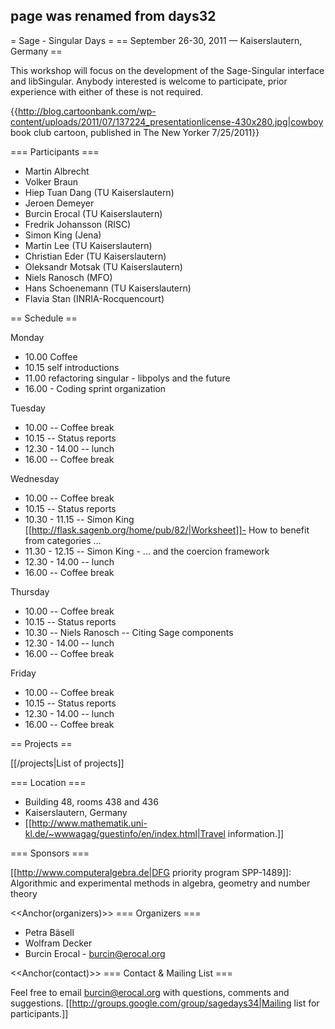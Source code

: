 ## page was renamed from days32
= Sage - Singular Days =
== September 26-30, 2011 — Kaiserslautern, Germany ==

This workshop will focus on the development of the Sage-Singular interface and libSingular. Anybody interested
is welcome to participate, prior experience with either of these is not required.

{{http://blog.cartoonbank.com/wp-content/uploads/2011/07/137224_presentationlicense-430x280.jpg|cowboy book club cartoon, published in The New Yorker 7/25/2011}}

=== Participants ===

 * Martin Albrecht
 * Volker Braun
 * Hiep Tuan Dang (TU Kaiserslautern)
 * Jeroen Demeyer
 * Burcin Erocal (TU Kaiserslautern)
 * Fredrik Johansson (RISC)
 * Simon King (Jena)
 * Martin Lee (TU Kaiserslautern)
 * Christian Eder (TU Kaiserslautern)
 * Oleksandr Motsak (TU Kaiserslautern)
 * Niels Ranosch (MFO)
 * Hans Schoenemann (TU Kaiserslautern)
 * Flavia Stan (INRIA-Rocquencourt)

== Schedule ==

Monday
 * 10.00 Coffee
 * 10.15 self introductions
 * 11.00 refactoring singular - libpolys and the future
 * 16.00 - Coding sprint organization

Tuesday
 * 10.00 -- Coffee break
 * 10.15 -- Status reports
 * 12.30 - 14.00 -- lunch
 * 16.00 -- Coffee break

Wednesday
 * 10.00 -- Coffee break
 * 10.15 -- Status reports
 * 10.30 - 11.15 -- Simon King [[http://flask.sagenb.org/home/pub/82/|Worksheet]]- How to benefit from categories ...
 * 11.30 - 12.15 -- Simon King - ... and the coercion framework
 * 12.30 - 14.00 -- lunch
 * 16.00 -- Coffee break

Thursday
 * 10.00 -- Coffee break
 * 10.15 -- Status reports
 * 10.30 -- Niels Ranosch -- Citing Sage components
 * 12.30 - 14.00 -- lunch
 * 16.00 -- Coffee break

Friday
 * 10.00 -- Coffee break
 * 10.15 -- Status reports
 * 12.30 - 14.00 -- lunch
 * 16.00 -- Coffee break

== Projects ==

[[/projects|List of projects]]

=== Location ===
 * Building 48, rooms 438 and 436
 * Kaiserslautern, Germany
 * [[http://www.mathematik.uni-kl.de/~wwwagag/guestinfo/en/index.html|Travel information.]]


=== Sponsors ===

[[http://www.computeralgebra.de|DFG priority program SPP-1489]]: Algorithmic and experimental methods in algebra, geometry and number theory

<<Anchor(organizers)>>
=== Organizers ===
 * Petra Bäsell
 * Wolfram Decker
 * Burcin Erocal - burcin@erocal.org

<<Anchor(contact)>>
=== Contact & Mailing List ===

Feel free to email burcin@erocal.org with questions, comments and suggestions. [[http://groups.google.com/group/sagedays34|Mailing list for participants.]]
